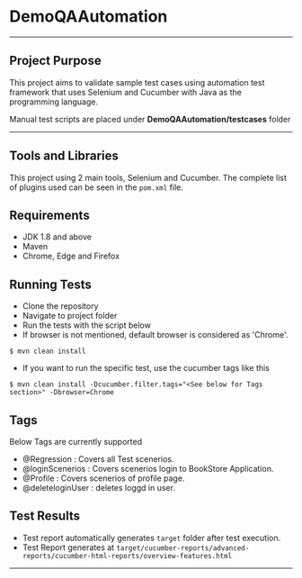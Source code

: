 # DemoQAAutomation

---

## Project Purpose
This project aims to validate sample test cases using automation test framework that uses Selenium and Cucumber with Java as the programming language.

Manual test scripts are placed under **DemoQAAutomation/testcases** folder

---

## Tools and Libraries
This project using 2 main tools, Selenium and Cucumber.
The complete list of plugins used can be seen in the `pom.xml` file.

## Requirements
* JDK 1.8 and above
* Maven
* Chrome, Edge and Firefox

## Running Tests
* Clone the repository 
* Navigate to project folder
* Run the tests with the script below
* If browser is not mentioned, default browser is considered as 'Chrome'.
```shell
$ mvn clean install
```
* If you want to run the specific test, use the cucumber tags like this
```shell
$ mvn clean install -Dcucumber.filter.tags="<See below for Tags section>" -Dbrowser=Chrome
```

## Tags
Below Tags are currently supported
* @Regression  : Covers all Test scenerios.
* @loginScenerios : Covers scenerios login to BookStore Application. 
* @Profile : Covers scenerios of profile page.
* @deleteloginUser : deletes loggd in user.

## Test Results
* Test report automatically generates `target` folder after test execution.
* Test Report generates at `target/cucumber-reports/advanced-reports/cucumber-html-reports/overview-features.html`
---